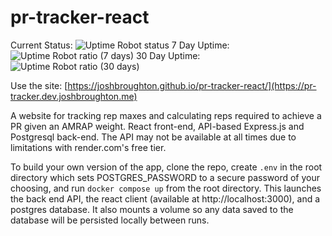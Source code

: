 # pr-tracker-react

Current Status: ![Uptime Robot status](https://img.shields.io/uptimerobot/status/m795401477-243babb8a2eda3bfd5ce5511)
7 Day Uptime: ![Uptime Robot ratio (7 days)](https://img.shields.io/uptimerobot/ratio/7/m795401477-243babb8a2eda3bfd5ce5511)
30 Day Uptime: ![Uptime Robot ratio (30 days)](https://img.shields.io/uptimerobot/ratio/m795401477-243babb8a2eda3bfd5ce5511)


Use the site: [https://joshbroughton.github.io/pr-tracker-react/](https://pr-tracker.dev.joshbroughton.me)

A website for tracking rep maxes and calculating reps required to achieve a PR given an AMRAP weight.
React front-end, API-based Express.js and Postgresql back-end. The API may not be available at all times due to
limitations with render.com's free tier.

To build your own version of the app, clone the repo, create `.env` in the root directory which sets POSTGRES_PASSWORD to a secure password of your choosing, and run `docker compose up` from the root directory. This launches
the back end API, the react client (available at http://localhost:3000), and a postgres database. It also mounts a volume so any data saved to the database will be persisted locally between runs.
